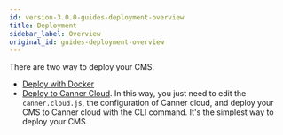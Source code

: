 ```yaml
---
id: version-3.0.0-guides-deployment-overview
title: Deployment
sidebar_label: Overview
original_id: guides-deployment-overview
---
```


There are two way to deploy your CMS.

- [Deploy with Docker](guides-deployment-of-docker.md)
- [Deploy to Canner Cloud](guides-deployment-of-canner.md). In this way, you just need to edit the `canner.cloud.js`, the configuration of Canner cloud, and deploy your CMS to Canner cloud with the CLI command. It's the simplest way to deploy your CMS.
